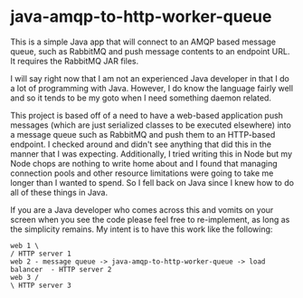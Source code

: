 java-amqp-to-http-worker-queue
==============================

This is a simple Java app that will connect to an AMQP based message queue, such as RabbitMQ and push message contents to an endpoint URL.  It requires the RabbitMQ JAR files.

I will say right now that I am not an experienced Java developer in that I do a lot of programming with Java.  However, I do know the language fairly well and so it tends to be my goto when I need something daemon related.

This project is based off of a need to have a web-based application push messages (which are just serialized classes to be executed elsewhere) into a message queue such as RabbitMQ and push them to an HTTP-based endpoint.  I checked around and didn't see anything that did this in the manner that I was expecting.  Additionally, I tried writing this in Node but my Node chops are nothing to write home about and I found that managing connection pools and other resource limitations were going to take me longer than I wanted to spend.  So I fell back on Java since I knew how to do all of these things in Java.

If you are a Java developer who comes across this and vomits on your screen when you see the code please feel free to re-implement, as long as the simplicity remains.  My intent is to have this work like the following:

~~~
web 1 \                                                                   / HTTP server 1
web 2 - message queue -> java-amqp-to-http-worker-queue -> load balancer  - HTTP server 2
web 3 /                                                                   \ HTTP server 3
~~~
